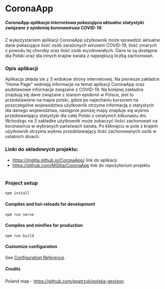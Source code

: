 # **CoronaApp**

##### CoronaApp aplikacja internetowa pokazująca aktualne statystyki związane z epidemią koronawirusa COVID-19.

Z wykożystaniem aplikacji CoronaApp użytkownik może sprawdzić aktualne dane pokazujące ilość osób zarażonych wirusem COVID-19, ilość zmarych z powodu tej choroby oraz ilość osób wyzdrowiałych. Dane te są dostępne dla Polski oraz dla innych krajów świata z największą liczbą zachorowań.

### Opis aplikacji
Aplikacja zkłada sie z 3 widokow strony internetowej. Na pierwsze zakładce "Home Page" widnieją informacje na temat aplikacji CoronaApp oraz podstawowe informacje związane z COVID-19. Na kolejnej zakładce znajdują się dane związane z stanem epidemii w Polsce, jest to przedstawione na mapie polski, gdzie po najechaniu kursorem na poszczególne województwa użytkownik otrzyma informację o statystych dla danego województwa, następnie poniżej mapy znajduje się wykres przedstawiający statystyki dla całej Polski z ostatynich kilkunastu dni. Wchodząc na 3 zakładke użytkownik może zobaczyć ilości zachorowań na koronawirus w wybranych państwach świata. Po kliknięciu w pole z krajem użytkownik otrzyma wykres przedstawiający ilość zachorowanych osób w ostatnich dniach.

### Linki do składowych projektu:
  - https://mglita.github.io/CoronaApp/ link do aplikacji
  - https://github.com/MGlita/CoronaApp link do repozytorium projektu
#
  
### Project setup
```
npm install
```

#### Compiles and hot-reloads for development
```
npm run serve
```

#### Compiles and minifies for production
```
npm run build
```

#### Customize configuration
See [Configuration Reference](https://cli.vuejs.org/config/).

##### Credits
Poland map - https://github.com/ppatrzyk/polska-geojson